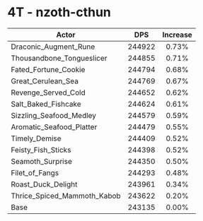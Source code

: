 # 4T - nzoth-cthun
| Actor | DPS | Increase |
|---|:---:|:---:|
|Draconic_Augment_Rune|244922|0.73%|
|Thousandbone_Tongueslicer|244855|0.71%|
|Fated_Fortune_Cookie|244794|0.68%|
|Great_Cerulean_Sea|244769|0.67%|
|Revenge_Served_Cold|244652|0.62%|
|Salt_Baked_Fishcake|244624|0.61%|
|Sizzling_Seafood_Medley|244579|0.59%|
|Aromatic_Seafood_Platter|244479|0.55%|
|Timely_Demise|244409|0.52%|
|Feisty_Fish_Sticks|244398|0.52%|
|Seamoth_Surprise|244350|0.50%|
|Filet_of_Fangs|244293|0.48%|
|Roast_Duck_Delight|243961|0.34%|
|Thrice_Spiced_Mammoth_Kabob|243622|0.20%|
|Base|243135|0.00%|
